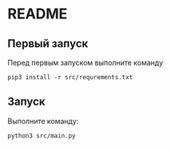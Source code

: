 # README

## Первый запуск
Перед первым запуском выполните команду 

`pip3 install -r src/requrements.txt`

## Запуск
Выполните команду:

`python3 src/main.py`
